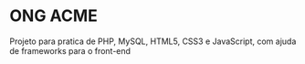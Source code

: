 # ONG ACME 

Projeto para pratica de PHP, MySQL, HTML5, CSS3 e JavaScript, com ajuda de frameworks para o front-end